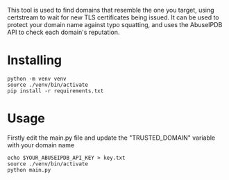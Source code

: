 
This tool is used to find domains that resemble the one you target, using certstream to wait for new TLS certificates being issued.
It can be used to protect your domain name against typo squatting, and uses the AbuseIPDB API to check each domain's reputation.

# Installing

```
python -m venv venv
source ./venv/bin/activate
pip install -r requirements.txt
```

# Usage

Firstly edit the main.py file and update the "TRUSTED_DOMAIN" variable with your domain name

```
echo $YOUR_ABUSEIPDB_API_KEY > key.txt
source ./venv/bin/activate
python main.py
```
